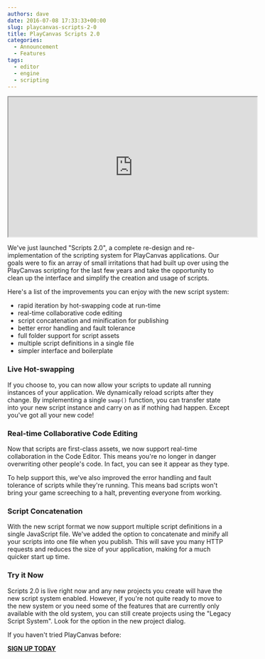 ```yaml
---
authors: dave
date: 2016-07-08 17:33:33+00:00
slug: playcanvas-scripts-2-0
title: PlayCanvas Scripts 2.0
categories:
  - Announcement
  - Features
tags:
  - editor
  - engine
  - scripting
---
```


<div className="iframe-container">
    <iframe loading="lazy" width="560" height="315" src="https://www.youtube.com/embed/PS4oMLPyYfI" title="YouTube video player" allow="accelerometer; autoplay; clipboard-write; encrypted-media; gyroscope; picture-in-picture" allowfullscreen></iframe>
</div>

We've just launched "Scripts 2.0", a complete re-design and re-implementation of the scripting system for PlayCanvas applications. Our goals were to fix an array of small irritations that had built up over using the PlayCanvas scripting for the last few years and take the opportunity to clean up the interface and simplify the creation and usage of scripts.

Here's a list of the improvements you can enjoy with the new script system:

- rapid iteration by hot-swapping code at run-time
- real-time collaborative code editing
- script concatenation and minification for publishing
- better error handling and fault tolerance
- full folder support for script assets
- multiple script definitions in a single file
- simpler interface and boilerplate

### Live Hot-swapping

If you choose to, you can now allow your scripts to update all running instances of your application. We dynamically reload scripts after they change. By implementing a single `swap()` function, you can transfer state into your new script instance and carry on as if nothing had happen. Except you've got all your new code!

### Real-time Collaborative Code Editing

Now that scripts are first-class assets, we now support real-time collaboration in the Code Editor. This means you're no longer in danger overwriting other people's code. In fact, you can see it appear as they type.

To help support this, we've also improved the error handling and fault tolerance of scripts while they're running. This means bad scripts won't bring your game screeching to a halt, preventing everyone from working.

### Script Concatenation

With the new script format we now support multiple script definitions in a single JavaScript file. We've added the option to concatenate and minify all your scripts into one file when you publish. This will save you many HTTP requests and reduces the size of your application, making for a much quicker start up time.

### Try it Now

Scripts 2.0 is live right now and any new projects you create will have the new script system enabled. However, if you're not quite ready to move to the new system or you need some of the features that are currently only available with the old system, you can still create projects using the "Legacy Script System". Look for the option in the new project dialog.

If you haven't tried PlayCanvas before:

**[SIGN UP TODAY](https://playcanvas.com)**

